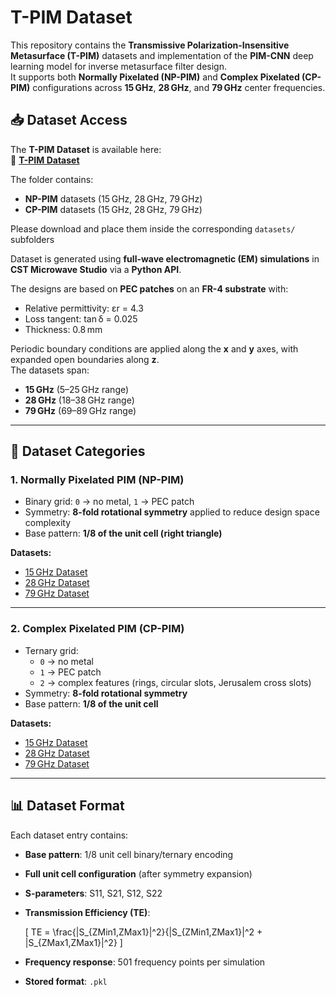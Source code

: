 # T-PIM Dataset

This repository contains the **Transmissive Polarization-Insensitive Metasurface (T-PIM)** datasets and implementation of the **PIM-CNN** deep learning model for inverse metasurface filter design.  
It supports both **Normally Pixelated (NP-PIM)** and **Complex Pixelated (CP-PIM)** configurations across **15 GHz**, **28 GHz**, and **79 GHz** center frequencies.
## 📥 Dataset Access

The **T-PIM Dataset** is available here:  
🔗 **[T-PIM Dataset](https://drive.google.com/drive/folders/14NpCbfqlzJvdVdeMERzPV9GO3-yTIyiO?usp=sharing)**  

The folder contains:
- **NP-PIM** datasets (15 GHz, 28 GHz, 79 GHz)
- **CP-PIM** datasets (15 GHz, 28 GHz, 79 GHz)  

Please download and place them inside the corresponding `datasets/` subfolders

Dataset is generated using **full-wave electromagnetic (EM) simulations** in **CST Microwave Studio** via a **Python API**.

The designs are based on **PEC patches** on an **FR-4 substrate** with:
- Relative permittivity: εr = 4.3
- Loss tangent: tan δ = 0.025
- Thickness: 0.8 mm

Periodic boundary conditions are applied along the **x** and **y** axes, with expanded open boundaries along **z**.  
The datasets span:
- **15 GHz** (5–25 GHz range)
- **28 GHz** (18–38 GHz range)
- **79 GHz** (69–89 GHz range)

---

## 🧩 Dataset Categories

### **1. Normally Pixelated PIM (NP-PIM)**
- Binary grid: `0` → no metal, `1` → PEC patch
- Symmetry: **8-fold rotational symmetry** applied to reduce design space complexity
- Base pattern: **1/8 of the unit cell (right triangle)**

**Datasets:**
- [15 GHz Dataset](#)  
- [28 GHz Dataset](#)  
- [79 GHz Dataset](#)  

---

### **2. Complex Pixelated PIM (CP-PIM)**
- Ternary grid:  
  - `0` → no metal  
  - `1` → PEC patch  
  - `2` → complex features (rings, circular slots, Jerusalem cross slots)
- Symmetry: **8-fold rotational symmetry**
- Base pattern: **1/8 of the unit cell**

**Datasets:**
- [15 GHz Dataset](#)  
- [28 GHz Dataset](#)  
- [79 GHz Dataset](#)  

---

## 📊 Dataset Format

Each dataset entry contains:
- **Base pattern**: 1/8 unit cell binary/ternary encoding
- **Full unit cell configuration** (after symmetry expansion)
- **S-parameters**: S11, S21, S12, S22
- **Transmission Efficiency (TE)**:
  
  \[
  TE = \frac{|S_{ZMin1,ZMax1}|^2}{|S_{ZMin1,ZMax1}|^2 + |S_{ZMax1,ZMax1}|^2}
  \]

- **Frequency response**: 501 frequency points per simulation
- **Stored format**: `.pkl`
